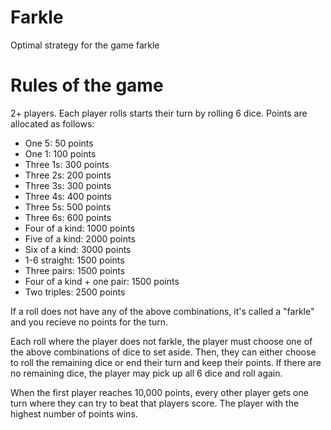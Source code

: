 # Farkle
Optimal strategy for the game farkle

# Rules of the game
2+ players. Each player rolls starts their turn by rolling 6 dice. Points are allocated as follows:
* One 5: 50 points
* One 1: 100 points
* Three 1s: 300 points
* Three 2s: 200 points
* Three 3s: 300 points
* Three 4s: 400 points
* Three 5s: 500 points
* Three 6s: 600 points
* Four of a kind: 1000 points
* Five of a kind: 2000 points
* Six of a kind: 3000 points
* 1-6 straight: 1500 points
* Three pairs: 1500 points
* Four of a kind + one pair: 1500 points
* Two triples: 2500 points

If a roll does not have any of the above combinations, it's called a "farkle" and you recieve no points
for the turn. 

Each roll where the player does not farkle, the player must choose one of the above combinations of dice to set aside. Then, they can either choose to roll the remaining dice or end their turn and keep their points. If there are no remaining dice, the player may pick up all 6 dice and roll again.

When the first player reaches 10,000 points, every other player gets one turn where they can try to beat that players score. The player with the highest number of points wins.